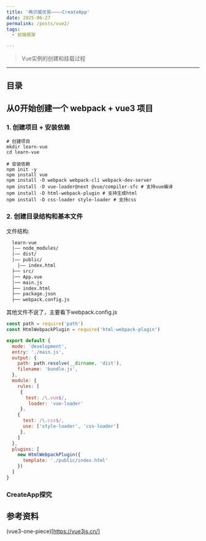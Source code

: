 ```yaml
---
title: '再识威优易————CreateApp'
date: 2025-06-27
permalink: /posts/vue2/
tags:
  - 前端框架

---
```


> Vue实例的创建和挂载过程

---- 

## 目录


## 从0开始创建一个 webpack + vue3 项目

### 1. 创建项目 + 安装依赖
```shell
# 创建项目
mkdir learn-vue
cd learn-vue

# 安装依赖
npm init -y
npm install vue
npm install -D webpack webpack-cli webpack-dev-server
npm install -D vue-loader@next @vue/compiler-sfc # 支持vue编译
npm install -D html-webpack-plugin # 支持生成html
npm install -D css-loader style-loader # 支持css
```

### 2. 创建目录结构和基本文件

文件结构:
```txt
  learn-vue
  |—— node_modules/
  |—— dist/
  |—— public/
    |—— index.html
  ├── src/
  |── App.vue
  │── main.js
  ├── index.html
  ├── package.json
  ├── webpack.config.js
```

其他文件不说了，主要看下webpack.config.js
```js
const path = require('path')
const HtmlWebpackPlugin = require('html-webpack-plugin')

export default {
  mode: 'development',
  entry: './main.js',
  output: {
    path: path.resolve(__dirname, 'dist'),
    filename: 'bundle.js',
  },
  module: {
    rules: [
     {
       test: /\.vue$/,
        loader: 'vue-loader'
     },
    {
      test: /\.css$/,
      use: ['style-loader', 'css-loader']
     },
    ]
  },
  plugins: [
    new HtmlWebpackPlugin({
      template: './public/index.html'
    })
  ]
}
```

### CreateApp探究




## 参考资料
(vue3-one-piece)[https://vue3js.cn/]